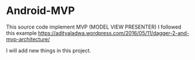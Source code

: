 # Android-MVP
This source code implement MVP (MODEL VIEW PRESENTER)
I followed this example
https://adityaladwa.wordpress.com/2016/05/11/dagger-2-and-mvp-architecture/

I will add new things in this project.
